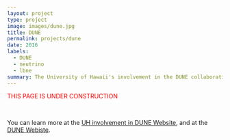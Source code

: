 ```yaml
---
layout: project
type: project
image: images/dune.jpg
title: DUNE
permalink: projects/dune
date: 2016
labels:
  - DUNE
  - neutrino
  - lbne
summary: The University of Hawaii's involvement in the DUNE collaboration.
---
```

 <font color="red">THIS PAGE IS UNDER CONSTRUCTION</font> 

<br>


You can learn more at the [UH involvement in DUNE Website](  http://www.phys.hawaii.edu/~lbne/lbneuh.html), and at the [DUNE Webiste]( http://www.dunescience.org).
